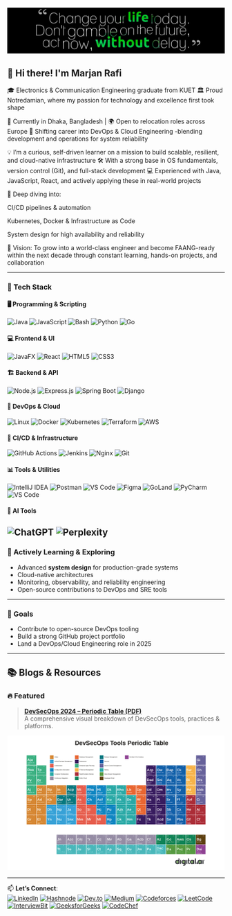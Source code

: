 ![Cover Image](cover.jpg)
## 👋 Hi there! I'm Marjan Rafi

🎓 Electronics & Communication Engineering graduate from KUET
🏛️ Proud Notredamian, where my passion for technology and excellence first took shape

📍 Currently in Dhaka, Bangladesh | 🌍 Open to relocation roles across Europe
🔄 Shifting career into DevOps & Cloud Engineering -blending development and operations for system reliability

💡 I’m a curious, self-driven learner on a mission to build scalable, resilient, and cloud-native infrastructure
🛠️ With a strong base in OS fundamentals, version control (Git), and full-stack development
💻 Experienced with Java, JavaScript, React, and actively applying these in real-world projects

🚧 Deep diving into:

CI/CD pipelines & automation

Kubernetes, Docker & Infrastructure as Code

System design for high availability and reliability

🎯 Vision: To grow into a world-class engineer and become FAANG-ready within the next decade through constant learning, hands-on projects, and collaboration

---

### 🔧 Tech Stack

#### 🖥️ Programming & Scripting
![Java](https://img.shields.io/badge/Java-ED8B00?style=flat-square&logo=openjdk&logoColor=white)
![JavaScript](https://img.shields.io/badge/JavaScript-F7DF1E?style=flat-square&logo=javascript&logoColor=black)
![Bash](https://img.shields.io/badge/Bash-4EAA25?style=flat-square&logo=gnubash&logoColor=white)
![Python](https://img.shields.io/badge/Python-3776AB?style=flat-square&logo=python&logoColor=white)
![Go](https://img.shields.io/badge/Go-00ADD8?style=flat-square&logo=go&logoColor=white)

#### 💻 Frontend & UI
![JavaFX](https://img.shields.io/badge/JavaFX-007396?style=flat-square&logo=java&logoColor=white)
![React](https://img.shields.io/badge/React-20232A?style=flat-square&logo=react&logoColor=61DAFB)
![HTML5](https://img.shields.io/badge/HTML5-E34F26?style=flat-square&logo=html5&logoColor=white)
![CSS3](https://img.shields.io/badge/CSS3-1572B6?style=flat-square&logo=css3&logoColor=white)

#### 🏗️ Backend & API
![Node.js](https://img.shields.io/badge/Node.js-339933?style=flat-square&logo=node.js&logoColor=white)
![Express.js](https://img.shields.io/badge/Express.js-000000?style=flat-square&logo=express&logoColor=white)
![Spring Boot](https://img.shields.io/badge/Spring_Boot-6DB33F?style=flat-square&logo=spring-boot&logoColor=white)
![Django](https://img.shields.io/badge/Django-092E20?style=flat-square&logo=django&logoColor=white)

#### 🐳 DevOps & Cloud
![Linux](https://img.shields.io/badge/Linux-FCC624?style=flat-square&logo=linux&logoColor=black)
![Docker](https://img.shields.io/badge/Docker-2496ED?style=flat-square&logo=docker&logoColor=white)
![Kubernetes](https://img.shields.io/badge/Kubernetes-326CE5?style=flat-square&logo=kubernetes&logoColor=white)
![Terraform](https://img.shields.io/badge/Terraform-623CE4?style=flat-square&logo=terraform&logoColor=white)
![AWS](https://img.shields.io/badge/AWS-232F3E?style=flat-square&logo=amazonaws&logoColor=white)

#### 🔁 CI/CD & Infrastructure
![GitHub Actions](https://img.shields.io/badge/GitHub%20Actions-2088FF?style=flat-square&logo=githubactions&logoColor=white)
![Jenkins](https://img.shields.io/badge/Jenkins-D24939?style=flat-square&logo=jenkins&logoColor=white)
![Nginx](https://img.shields.io/badge/Nginx-009639?style=flat-square&logo=nginx&logoColor=white)
![Git](https://img.shields.io/badge/Git-F05032?style=flat-square&logo=git&logoColor=white)

#### 📊 Tools & Utilities
![IntelliJ IDEA](https://img.shields.io/badge/IntelliJ_IDEA-000000?style=flat-square&logo=intellij-idea&logoColor=white)
![Postman](https://img.shields.io/badge/Postman-FF6C37?style=flat-square&logo=postman&logoColor=white)
![VS Code](https://img.shields.io/badge/VS%20Code-007ACC?style=flat-square&logo=visualstudiocode&logoColor=white)
![Figma](https://img.shields.io/badge/Figma-F24E1E?style=flat-square&logo=figma&logoColor=white)
![GoLand](https://img.shields.io/badge/GoLand-JetBrains-000000?style=flat-square&logo=jetbrains&logoColor=white)
![PyCharm](https://img.shields.io/badge/PyCharm-JetBrains-000000?style=flat-square&logo=pycharm&logoColor=white)
![VS Code](https://img.shields.io/badge/VS_Code-007ACC?style=flat-square&logo=visual-studio-code&logoColor=white)

#### 🤖 **AI Tools**
![ChatGPT](https://img.shields.io/badge/ChatGPT-OpenAI-10A37F?style=flat-square&logo=openai&logoColor=white)
![Perplexity](https://img.shields.io/badge/Perplexity-AI_Search-5A5A5A?style=flat-square)
---

### 🌱 Actively Learning & Exploring
- Advanced **system design** for production-grade systems  
- Cloud-native architectures  
- Monitoring, observability, and reliability engineering  
- Open-source contributions to DevOps and SRE tools

---

### 📌 Goals
- Contribute to open-source DevOps tooling  
- Build a strong GitHub project portfolio  
- Land a DevOps/Cloud Engineering role in 2025

---

## 📚 Blogs & Resources

### 🔥 Featured


> **[DevSecOps 2024 – Periodic Table (PDF)](https://digital.ai/wp-content/uploads/2024/04/digital-ai-periodic-table-of-devsecops-2024.pdf)**  
> A comprehensive visual breakdown of DevSecOps tools, practices & platforms.

![DevSecOps Image](devsecops.png)


---

📫 **Let’s Connect**:  
[![LinkedIn](https://img.shields.io/badge/LinkedIn-blue?logo=linkedin&style=flat-square)](https://www.linkedin.com/in/mdmarjanrafi)
[![Hashnode](https://img.shields.io/badge/Hashnode-2962FF?logo=hashnode&style=flat-square)](https://hashnode.com/@marjanrafi)
[![Dev.to](https://img.shields.io/badge/Dev.to-0A0A0A?logo=dev.to&style=flat-square)](https://dev.to/marjanrafi)
[![Medium](https://img.shields.io/badge/Medium-000000?logo=medium&style=flat-square)](https://medium.com/@mdmarjanrafi)
[![Codeforces](https://img.shields.io/badge/Codeforces-marjanRafi-blue?style=flat-square&logo=codeforces&logoColor=white)](https://codeforces.com/profile/marjanRafi)
[![LeetCode](https://img.shields.io/badge/LeetCode-FFA116?logo=leetcode&style=flat-square)](https://leetcode.com/u/marjanrafi/)
[![InterviewBit](https://img.shields.io/badge/InterviewBit-FF6F1F?logo=interviewbit&style=flat-square)](https://www.interviewbit.com/profile/md-marjan-morshed-rafi/)
[![GeeksforGeeks](https://img.shields.io/badge/GeeksforGeeks-18A303?logo=geeksforgeeks&style=flat-square)](https://www.geeksforgeeks.org/user/marjanrafi/)
[![CodeChef](https://img.shields.io/badge/CodeChef-5B4638?logo=codechef&style=flat-square)](https://www.codechef.com/users/fast_mirth_41)


